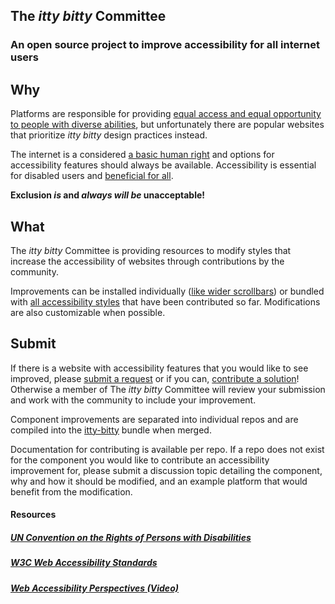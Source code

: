 ## The _itty bitty_ Committee

### An open source project to improve accessibility for all internet users

## Why

Platforms are responsible for providing
[equal access and equal opportunity to people with diverse abilities](https://www.w3.org/standards/webdesign/accessibility),
but unfortunately there are popular websites that prioritize _itty bitty_ design
practices instead.

The internet is a considered
[a basic human right](https://www.un.org/development/desa/disabilities/convention-on-the-rights-of-persons-with-disabilities/article-9-accessibility.html)
and options for accessibility features should always be available. Accessibility
is essential for disabled users and
[beneficial for all](https://www.youtube.com/watch?v=3f31oufqFSM).

**Exclusion _is_ and _always will be_ unacceptable!**

## What

The _itty bitty_ Committee is providing resources to modify styles that increase
the accessibility of websites through contributions by the community.

Improvements can be installed individually
([like wider scrollbars](https://github.com/itty-bitty-committee/scrollbar)) or
bundled with
[all accessibility styles](https://github.com/itty-bitty-committee/itty-bitty)
that have been contributed so far. Modifications are also customizable when
possible.

## Submit

If there is a website with accessibility features that you would like to see
improved, please [submit a request](https://github.com/itty-bitty-committee) or
if you can, [contribute a solution](#contributing)! Otherwise a member of The
_itty bitty_ Committee will review your submission and work with the community
to include your improvement.


Component improvements are separated into individual repos and are compiled into
the [itty-bitty](https://github.com/itty-bitty-committee/itty-bitty) bundle when
merged.

Documentation for contributing is available per repo. If a repo does not exist
for the component you would like to contribute an accessibility improvement for,
please submit a discussion topic detailing the component, why and how it should
be modified, and an example platform that would benefit from the modification.

#### Resources

##### [UN Convention on the Rights of Persons with Disabilities](https://www.un.org/development/desa/disabilities/convention-on-the-rights-of-persons-with-disabilities/article-9-accessibility.html)

##### [W3C Web Accessibility Standards](https://www.w3.org/standards/webdesign/accessibility)

##### [Web Accessibility Perspectives (Video)](https://www.youtube.com/watch?v=3f31oufqFSM)
